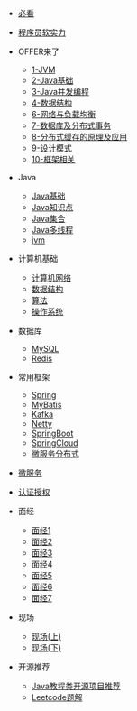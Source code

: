 
* [必看](./docs/a-0必看.md)

* [程序员软实力](./docs/a-1程序员软实力.md)

* OFFER来了
  * [1-JVM](./docs/o-1第1章_jvm.md)
  * [2-Java基础](./docs/o-2第2章_Java基础.md)
  * [3-Java并发编程](./docs/o-3第3章_Java并发编程.md)
  * [4-数据结构](./docs/o-4第4章_数据结构.md)
  * [6-网络与负载均衡](./docs/o-6第6章_网络与负载均衡.md)
  * [7-数据库及分布式事务](./docs/o-7第7章_数据库及分布式事务.md)
  * [8-分布式缓存的原理及应用](./docs/o-8第8章_分布式缓存的原理及应用.md)
  * [9-设计模式](./docs/o-9第9章_设计模式.md)
  * [10-框架相关](./docs/o-10第10章_框架相关.md)

* Java
  * [Java基础](./docs/b-1面试题总结-Java基础.md)
  * [Java知识点](./docs/b-1基础知识点.md)
  * [Java集合](./docs/b-2Java集合.md)
  * [Java多线程](./docs/b-3Java多线程.md)
  * [jvm](./docs/b-4jvm.md)
  
* 计算机基础
  * [计算机网络](./docs/c-1计算机网络.md)
  * [数据结构](./docs/c-2数据结构.md)
  * [算法](./docs/c-3算法.md)
  * [操作系统](./docs/c-4操作系统.md)
  
* 数据库
  * [MySQL](./docs/d-1-mysql.md)
  * [Redis](./docs/d-2-redis.md)
  
* 常用框架
  * [Spring](./docs/e-1spring.md)
  * [MyBatis](./docs/e-2mybatis.md)
  * [Kafka](./docs/e-3kafka.md)
  * [Netty](./docs/e-4netty.md)
  * [SpringBoot](./docs/e-4springboot.md)
  * [SpringCloud](./docs/e-5springcloud.md)
  * [微服务分布式](./docs/e-6微服务分布式.md)

* [微服务](./docs/h-微服务.md)
  
* [认证授权](./docs/f-1认证授权.md)

* 面经
  * [面经1](./docs/interview-experience/a-1五面阿里,终获Offer.md)
  * [面经2](./docs/interview-experience/a-2蚂蚁金服实习生总结.md)
  * [面经3](./docs/interview-experience/a-3Bigo的Java面试，我挂在了第三轮技术面上..........md)
  * [面经4](./docs/interview-experience/a-4-2020年字节跳动面试总结.md)
  * [面经5](./docs/interview-experience/a-5蚂蚁金服、头条、拼多多面经总结.md)
  * [面经6](./docs/interview-experience/a-6逆风而行！从考研失败到收获到自己满意的Offer,分享一下自己的经历！.md)
  * [面经7](./docs/interview-experience/a-7Java后端实习面经，电子科大大三读者投稿！看了之后感触颇深！很感动开心！.md)
  
* 现场
  * [现场(上)](./docs/i-1真实大厂面试现场.md)
  * [现场(下)](./docs/i-2真实大厂面试现场.md)
  
* 开源推荐
  * [Java教程类开源项目推荐](./docs/j-1java.md)
  * [Leetcode题解](./docs/j-2algorithm.md)

